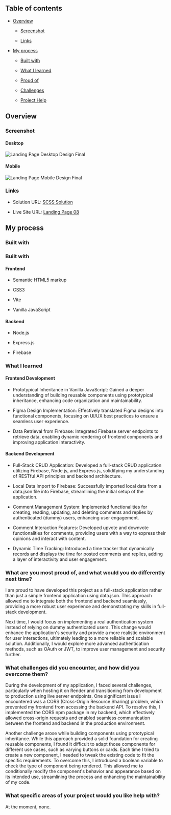 ## Table of contents

- [Overview](#overview)

  - [Screenshot](#screenshot)

  - [Links](#links)

- [My process](#my-process)

  - [Built with](#built-with)

  - [What I learned](#what-i-learned)

  - [Proud of](#What-are-you-most-proud-of-and-what-would-you-do-differently-next-time)

  - [Challenges](#What-challenges-did-you-encounter-and-how-did-you-overcome-them)

  - [Project Help](#What-specific-areas-of-your-project-would-you-like-help-with)

## Overview

### Screenshot

#### Desktop

![Landing Page Desktop Design Final ](/Landing%20Page%2008/client/public/design/desktop-preview.jpg)


#### Mobile


![Landing Page Mobile Design Final ](/Landing%20Page%2008/client/public/design/mobile-design.jpg)




### Links

- Solution URL: [SCSS Solution](https://github.com/FengDenny/Frontend-Mentor-Challenges/blob/main/Landing%20Page%2008/client/style.css)

- Live Site URL: [Landing Page 08 ](https://commenteer.netlify.app/)

## My process

### Built with

### Built with

#### Frontend

- Semantic HTML5 markup

- CSS3

- Vite

- Vanilla JavaScript


#### Backend

- Node.js

- Express.js

- Firebase


### What I learned

#### Frontend Development

- Prototypical Inheritance in Vanilla JavaScript: Gained a deeper understanding of building reusable components using prototypical inheritance, enhancing code organization and maintainability.

- Figma Design Implementation: Effectively translated Figma designs into functional components, focusing on UI/UX best practices to ensure a seamless user experience.

- Data Retrieval from Firebase: Integrated Firebase server endpoints to retrieve data, enabling dynamic rendering of frontend components and improving application interactivity.

#### Backend Development

- Full-Stack CRUD Application: Developed a full-stack CRUD application utilizing Firebase, Node.js, and Express.js, solidifying my understanding of RESTful API principles and backend architecture.

- Local Data Import to Firebase: Successfully imported local data from a data.json file into Firebase, streamlining the initial setup of the application.

- Comment Management System: Implemented functionalities for creating, reading, updating, and deleting comments and replies by authenticated (dummy) users, enhancing user engagement.

- Comment Interaction Features: Developed upvote and downvote functionalities for comments, providing users with a way to express their opinions and interact with content.

- Dynamic Time Tracking: Introduced a time tracker that dynamically records and displays the time for posted comments and replies, adding a layer of interactivity and user engagement.

### What are you most proud of, and what would you do differently next time?

I am proud to have developed this project as a full-stack application rather than just a simple frontend application using data.json. This approach allowed me to integrate both the frontend and backend seamlessly, providing a more robust user experience and demonstrating my skills in full-stack development.

Next time, I would focus on implementing a real authentication system instead of relying on dummy authenticated users. This change would enhance the application's security and provide a more realistic environment for user interactions, ultimately leading to a more reliable and scalable solution. Additionally, I would explore more advanced authentication methods, such as OAuth or JWT, to improve user management and security further.


### What challenges did you encounter, and how did you overcome them?

During the development of my application, I faced several challenges, particularly when hosting it on Render and transitioning from development to production using live server endpoints. One significant issue I encountered was a CORS (Cross-Origin Resource Sharing) problem, which prevented my frontend from accessing the backend API. To resolve this, I implemented the CORS npm package in my backend, which effectively allowed cross-origin requests and enabled seamless communication between the frontend and backend in the production environment.

Another challenge arose while building components using prototypical inheritance. While this approach provided a solid foundation for creating reusable components, I found it difficult to adapt those components for different use cases, such as varying buttons or cards. Each time I tried to create a new component, I needed to tweak the existing code to fit the specific requirements. To overcome this, I introduced a boolean variable to check the type of component being rendered. This allowed me to conditionally modify the component's behavior and appearance based on its intended use, streamlining the process and enhancing the maintainability of my code.


### What specific areas of your project would you like help with?
At the moment, none.